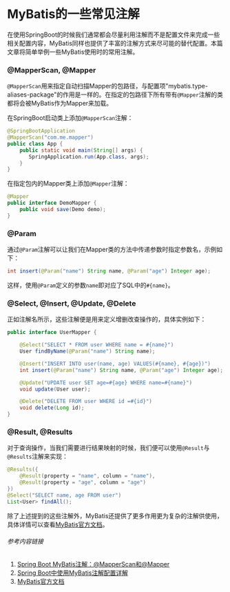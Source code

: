 # MyBatis的一些常见注解

在使用SpringBoot的时候我们通常都会尽量利用注解而不是配置文件来完成一些相关配置内容，MyBatis同样也提供了丰富的注解方式来尽可能的替代配置。本篇文章将简单举例一些MyBatis使用时的常用注解。

### @MapperScan, @Mapper

`@MapperScan`用来指定自动扫描Mapper的包路径，与配置项"mybatis.type-aliases-package"的作用是一样的。在指定的包路径下所有带有`@Mapper`注解的类都将会被MyBatis作为Mapper来加载。

在SpringBoot启动类上添加`@MapperScan`注解：

```java
@SpringBootApplication  
@MapperScan("com.me.mapper")  
public class App {  
    public static void main(String[] args) {  
       SpringApplication.run(App.class, args);  
    }  
}  
```

在指定包内的Mapper类上添加`@Mapper`注解：

```java
@Mapper  
public interface DemoMapper {  
    public void save(Demo demo);  
}  
```

### @Param

通过`@Param`注解可以让我们在Mapper类的方法中传递参数时指定参数名，示例如下：

```java
int insert(@Param("name") String name, @Param("age") Integer age);
```

这样，使用`@Param`定义的参数`name`即对应了SQL中的`#{name}`。

### @Select, @Insert, @Update, @Delete

正如注解名所示，这些注解便是用来定义增删改查操作的，具体实例如下：

```java
public interface UserMapper {

    @Select("SELECT * FROM user WHERE name = #{name}")
    User findByName(@Param("name") String name);

    @Insert("INSERT INTO user(name, age) VALUES(#{name}, #{age})")
    int insert(@Param("name") String name, @Param("age") Integer age);

    @Update("UPDATE user SET age=#{age} WHERE name=#{name}")
    void update(User user);

    @Delete("DELETE FROM user WHERE id =#{id}")
    void delete(Long id);
}
```

### @Result, @Results

对于查询操作，当我们需要进行结果映射的时候，我们便可以使用`@Result`与`@Results`注解来实现：

```java
@Results({
    @Result(property = "name", column = "name"),
    @Result(property = "age", column = "age")
})
@Select("SELECT name, age FROM user")
List<User> findAll();
```

除了上述提到的这些注解外，MyBatis还提供了更多作用更为复杂的注解供使用，具体详情可以查看[MyBatis官方文档](http://www.mybatis.org/mybatis-3/zh/java-api.html)。



###### 参考内容链接

1. [Spring Boot MyBatis注解：@MapperScan和@Mapper](https://blog.csdn.net/m0_37450089/article/details/81153713)
2. [Spring Boot中使用MyBatis注解配置详解](http://blog.didispace.com/mybatisinfo/)
3. [MyBatis官方文档](http://www.mybatis.org/mybatis-3/zh/java-api.html)

